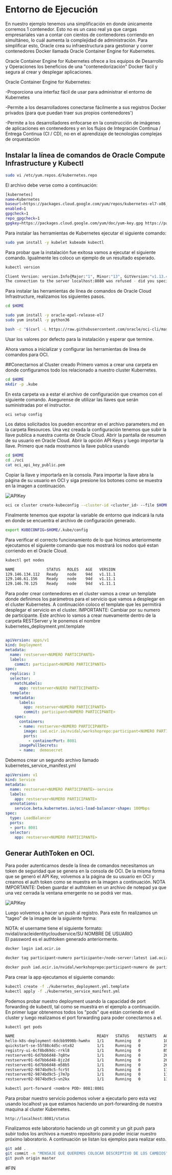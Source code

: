 # Entorno de Ejecución
En nuestro ejemplo tenemos una simplificación en donde únicamente corremos 1 contenedor. Esto no es un caso real ya que cargas empresariales van a contar con cientos de contenedores corriendo en simultáneo, lo cuál aumenta la complejidad de administración. Para simplificar esto, Oracle crea su infraestructura para gestionar y correr contenedores Docker llamada Oracle Container Engine for Kubernetes.

Oracle Container Engine for Kubernetes ofrece a los equipos de Desarrollo y Operaciones los beneficios de una "contenedorización" Docker fácil y segura al crear y desplegar aplicaciones.</br>

Oracle Container Engine for Kubernetes:

-Proporciona una interfaz fácil de usar para administrar el entorno de Kubernetes

-Permite a los desarrolladores conectarse fácilmente a sus registros Docker privados (para que puedan traer sus propios contenedores')

-Permite a los desarrolladores enfocarse en la construcción de imágenes de aplicaciones en contenedores y en los flujos de Integración Continua / Entrega Continua (CI / CD), no en el aprendizaje de tecnologías complejas de orquestación

## Instalar la línea de comandos de Oracle Compute Infrastructure y Kubectl
```sh
sudo vi /etc/yum.repos.d/kubernetes.repo
```
El archivo debe verse como a continuación:
```sh
[kubernetes]
name=Kubernetes
baseurl=https://packages.cloud.google.com/yum/repos/kubernetes-el7-x86_64
enabled=1
gpgcheck=1
repo_gpgcheck=1
gpgkey=https://packages.cloud.google.com/yum/doc/yum-key.gpg https://packages.cloud.google.com/yum/doc/rpm-package-key.gpg
```

Para instalar las herramientas de Kubernetes ejecutar el siguiente comando:
```sh
sudo yum install -y kubelet kubeadm kubectl
```

Para probar que la instalación fue exitosa vamos a ejecutar el siguiente comando. Igualmente les coloco un ejemplo de un resultado esperado.
```sh
kubectl version

Client Version: version.Info{Major:"1", Minor:"13", GitVersion:"v1.13.4", GitCommit:"c27b913fddd1a6c480c229191a087698aa92f0b1", GitTreeState:"clean", BuildDate:"2019-02-28T13:37:52Z", GoVersion:"go1.11.5", Compiler:"gc", Platform:"linux/amd64"}
The connection to the server localhost:8080 was refused - did you specify the right host or port?
```

Para instalar las herramientas de línea de comandos de Oracle Cloud Infrastructure, realizamos los siguientes pasos.

```sh
cd $HOME

sudo yum install -y oracle-epel-release-el7
sudo yum install -y python36

bash -c "$(curl -L https://raw.githubusercontent.com/oracle/oci-cli/master/scripts/install/install.sh)"
```
Usar los valores por defecto para la instalación y esperar que termine.

Ahora vamos a inicializar y configurar las herramientas de línea de comandos para OCI.

##Conectarnos al Cluster creado
Primero vamos a crear una carpeta en donde configuramos todo los relacionado a nuestro cluster Kubernetes. 
```sh
cd $HOME
mkdir -p .kube
```
En esta carpeta va a estar el archivo de configuración que creamos con el siguiente comando. Asegurense de utilizar las llaves que serán suministradas por el instructor.
```sh
oci setup config
```
Los datos solicitados los pueden encontrar en el archivo parameters.md en la carpeta Resources. Una vez creada la configuración tenemos que subir la llave publica a nuestra cuenta de Oracle Cloud. Abrir la pantalla de resumen de su usuario en Oracle Cloud. Abrir la opción API Keys y luego importar la llave. Primero que nada mostramos la llave publica usando 

```sh 
cd $HOME
cd ./oci
cat oci_api_key_public.pem
```
Copiar la llave y importarla en la consola. Para importar la llave abra la página de su usuario en OCI y siga presione los botones como se muestra en la imagen a continuación.

![APIKey](https://github.com/tmaragno/workshops/blob/master/images/APIKey.png)


```sh
oci ce cluster create-kubeconfig --cluster-id <cluster_id> --file $HOME/.kube/config --region <region_code> 
```

Finalmente tenemos que expotar la variable de entorno que indicará la ruta en donde se encuentra el archivo de configuración generado.

```sh
export KUBECONFIG=$HOME/.kube/config
```

Para verificar el correcto funcionamiento de lo que hicimos anteriormente ejecutamos el siguiente comando que nos mostrará los nodos qué estan corriendo en el Oracle Cloud.

```sh
kubectl get nodes

NAME              STATUS   ROLES   AGE   VERSION
129.146.134.112   Ready    node    94d   v1.11.1
129.146.61.156    Ready    node    94d   v1.11.1
129.146.70.125    Ready    node    94d   v1.11.1
```
Para poder crear contenedores en el cluster vamos a crear un template donde definimos los parámetros para el servicio que vamos a desplegar en el cluster Kubernetes. A continuación coloco el template que les permitirá desplegar el servicio en el cluster. IMPORTANTE: Cambiar <Numero Participante> por su numero de participante. Este archivo lo vamos a crear nuevamente dentro de la carpeta RESTServer y le ponemos el nombre kubernetes_deployment.yml.template

```yaml

apiVersion: apps/v1
kind: Deployment
metadata:
  name: restserver<NUMERO PARTICIPANTE>
  labels:
    commit: participant<NUMERO PARTICIPANTE>
spec:
  replicas: 3
  selector:
    matchLabels:
      app: restserver<NUERO PARTICIPANTE>
  template:
    metadata:
      labels:
        app: restserver<NUMERO PARTICIPANTE>
        commit: participant<NUMERO PARTICIPANTE>
    spec:
      containers:
      - name: restserver<NUMERO PARTICIPANTE>
        image: iad.ocir.io/nvidal/workshoprepo:participant<NUMERO PARTICIPANTE>
        ports:
          - containerPort: 8081
      imagePullSecrets:
      - name:  demosecret
```
Debemos crear un segundo archivo llamado kubernetes_service_manifest.yml
```yaml
apiVersion: v1
kind: Service
metadata:
  name: restserver<NUMERO PARTICIPANTE>-service
  labels:
    app: restserver<NUMERO PARTICIPANTE>
  annotations:
    service.beta.kubernetes.io/oci-load-balancer-shape: 100Mbps
spec:
  type: LoadBalancer
  ports:
  - port: 8081
  selector:
    app: restserver<NUMERO PARTICIPANTE>
```


## Generar AuthToken en OCI.
Para poder autenticarnos desde la línea de comandos necesitamos un token de seguridad que se genera en la consola de OCI. De la misma forma que se generó el API Key, volvemos a la página de su usuario en OCI y creamos el auth token como se muestra en la imagen a continuación.
NOTA IMPORTANTE: Deben guardar el authtoken en un archivo de notepad ya que una vez cerrada la ventana emergente no se podrá ver mas.

![APIKey](https://github.com/tmaragno/workshops/blob/master/images/Authtoken.png)

Luego volvemos a hacer un push al registro. Para este fin realizamos un "tageo" de la imagen de la siguiente forma:

NOTA: el username tiene el siguiente formato: nvidal/oracleidentitycloudservice/SU NOMBRE DE USUARIO<br>
  El password es el authtoken generado anteriormente.

```sh
docker login iad.ocir.io

docker tag participant<numero participante>/node-server:latest iad.ocir.io/nvidal/workshoprepo:<numero de participante>

docker push iad.ocir.io/nvidal/workshoprepo:participant<numero de participante>
```

Para crear la app ejecutamos el siguiente comando:

```sh
kubectl create -f ./kubernetes_deployment.yml.template
kubectl apply -f ./kubernetes_service_manifest.yml
```

Podemos probar nuestro deployment usando la capacidad de port forwarding de kubectl, tal como se muestra en el ejemplo a continuación. En primer lugar obtenemos todos los "pods" que están corriendo en el cluster y luego realizamos el port forwarding para poder conectarnos a el.

```sh
kubectl get pods

NAME                                    READY   STATUS    RESTARTS   AGE
hello-k8s-deployment-6dcbb9998b-hwmhx   1/1     Running   0          104d
quickstart-se-55f88c4d5c-ntx82          1/1     Running   0          29d
registry-ui-6cf8bd69dc-rrkl8            1/1     Running   0          85d
restserver01-6d7bb6d48-7q8tw            1/1     Running   0          26m
restserver01-6d7bb6d48-8jz2d            1/1     Running   0          26m
restserver01-6d7bb6d48-m58b5            1/1     Running   0          26m
restserver02-9874bd9c5-fcr5t            1/1     Running   0          11s
restserver02-9874bd9c5-j7m7p            1/1     Running   0          11s
restserver02-9874bd9c5-vn2kx            1/1     Running   0          11s

kubectl port-forward <nombre POD> 8081:8081
```

Para probar nuestro servicio podemos volver a ejecutarlo pero esta vez usando localhost ya que estamos haciendo un port-forwarding de nuestra maquina al cluster Kubernetes.

```url
http://localhost:8081/status
```

Finalizamos este laboratorio haciendo un git commit y un git push para subir todos los archivos a nuestro repositorio para poder iniciar nuestro próximo laboratorio. A continuación se listan los ejemplos para realizar esto.

```sh
git add .
git commit -m "MENSAJE QUE QUEREMOS COLOCAR DESCRIPTIVO DE LOS CAMBIOS"
git push origin master
```
#FIN





